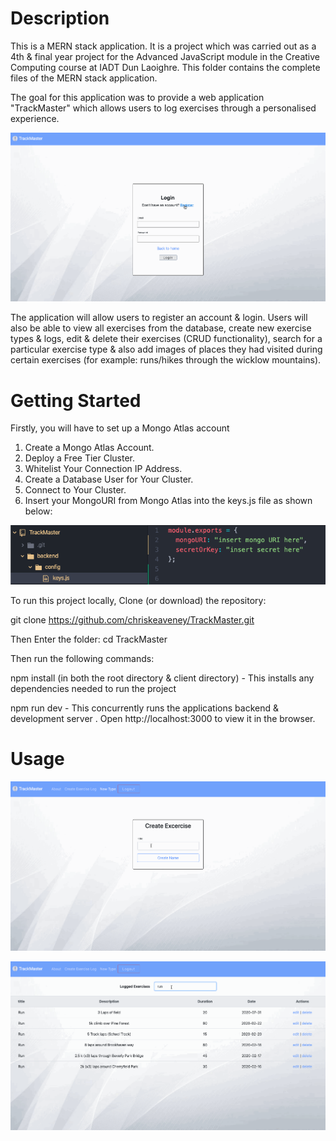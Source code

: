 # Description

This is a MERN stack application. It is a project which was carried out as a 4th & final year project for the Advanced JavaScript module in the Creative Computing course at IADT Dun Laoighre. This folder contains the complete files of the MERN stack application.

The goal for this application was to provide a web application "TrackMaster" which allows users to log exercises through a personalised experience.

![](images/RegisterLogin.gif)

The application will allow users to register an account & login. Users will also be able to view all exercises from the database, create new exercise types & logs, edit & delete their exercises (CRUD functionality), search for a particular exercise type & also add images of places they had visited during certain exercises (for example: runs/hikes through the wicklow mountains).

# Getting Started

Firstly, you will have to set up a Mongo Atlas account

1. Create a Mongo Atlas Account.
2. Deploy a Free Tier Cluster.
3. Whitelist Your Connection IP Address.
4. Create a Database User for Your Cluster.
5. Connect to Your Cluster.
6. Insert your MongoURI from Mongo Atlas into the keys.js file as shown below:

![](images/api.png)

To run this project locally, Clone (or download) the repository:

git clone https://github.com/chriskeaveney/TrackMaster.git

Then Enter the folder: cd TrackMaster

Then run the following commands:

npm install (in both the root directory & client directory) - This installs any dependencies needed to run the project

npm run dev - This concurrently runs the applications backend & development server . Open http://localhost:3000 to view it in the browser.

# Usage

![](images/Dashboard.gif)

![](images/CRUD.gif)


